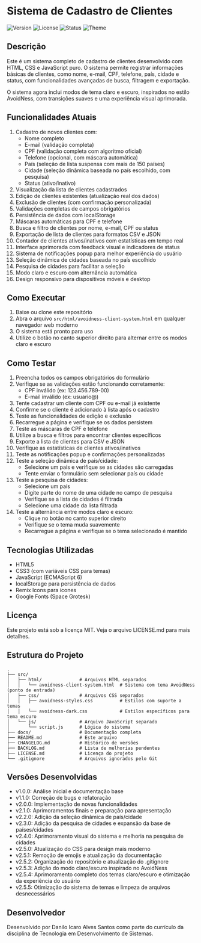 # Sistema de Cadastro de Clientes

![Version](https://img.shields.io/badge/version-2.5.5-blue)
![License](https://img.shields.io/badge/license-MIT-green)
![Status](https://img.shields.io/badge/status-ativo-brightgreen)
![Theme](https://img.shields.io/badge/theme-AvoidNess-purple)

## Descrição
Este é um sistema completo de cadastro de clientes desenvolvido com HTML, CSS e JavaScript puro. O sistema permite registrar informações básicas de clientes, como nome, e-mail, CPF, telefone, país, cidade e status, com funcionalidades avançadas de busca, filtragem e exportação.

O sistema agora inclui modos de tema claro e escuro, inspirados no estilo AvoidNess, com transições suaves e uma experiência visual aprimorada.

## Funcionalidades Atuais
1. Cadastro de novos clientes com:
   - Nome completo
   - E-mail (validação completa)
   - CPF (validação completa com algoritmo oficial)
   - Telefone (opcional, com máscara automática)
   - País (seleção de lista suspensa com mais de 150 países)
   - Cidade (seleção dinâmica baseada no país escolhido, com pesquisa)
   - Status (ativo/inativo)
2. Visualização da lista de clientes cadastrados
3. Edição de clientes existentes (atualização real dos dados)
4. Exclusão de clientes (com confirmação personalizada)
5. Validações completas de campos obrigatórios
6. Persistência de dados com localStorage
7. Máscaras automáticas para CPF e telefone
8. Busca e filtro de clientes por nome, e-mail, CPF ou status
9. Exportação de lista de clientes para formatos CSV e JSON
10. Contador de clientes ativos/inativos com estatísticas em tempo real
11. Interface aprimorada com feedback visual e indicadores de status
12. Sistema de notificações popup para melhor experiência do usuário
13. Seleção dinâmica de cidades baseada no país escolhido
14. Pesquisa de cidades para facilitar a seleção
15. Modo claro e escuro com alternância automática
16. Design responsivo para dispositivos móveis e desktop

## Como Executar
1. Baixe ou clone este repositório
2. Abra o arquivo `src/html/avoidness-client-system.html` em qualquer navegador web moderno
3. O sistema está pronto para uso
4. Utilize o botão no canto superior direito para alternar entre os modos claro e escuro

## Como Testar
1. Preencha todos os campos obrigatórios do formulário
2. Verifique se as validações estão funcionando corretamente:
   - CPF inválido (ex: 123.456.789-00)
   - E-mail inválido (ex: usuario@)
3. Tente cadastrar um cliente com CPF ou e-mail já existente
4. Confirme se o cliente é adicionado à lista após o cadastro
5. Teste as funcionalidades de edição e exclusão
6. Recarregue a página e verifique se os dados persistem
7. Teste as máscaras de CPF e telefone
8. Utilize a busca e filtros para encontrar clientes específicos
9. Exporte a lista de clientes para CSV e JSON
10. Verifique as estatísticas de clientes ativos/inativos
11. Teste as notificações popup e confirmações personalizadas
12. Teste a seleção dinâmica de país/cidade:
    - Selecione um país e verifique se as cidades são carregadas
    - Tente enviar o formulário sem selecionar país ou cidade
13. Teste a pesquisa de cidades:
    - Selecione um país
    - Digite parte do nome de uma cidade no campo de pesquisa
    - Verifique se a lista de cidades é filtrada
    - Selecione uma cidade da lista filtrada
14. Teste a alternância entre modos claro e escuro:
    - Clique no botão no canto superior direito
    - Verifique se o tema muda suavemente
    - Recarregue a página e verifique se o tema selecionado é mantido

## Tecnologias Utilizadas
- HTML5
- CSS3 (com variáveis CSS para temas)
- JavaScript (ECMAScript 6)
- localStorage para persistência de dados
- Remix Icons para ícones
- Google Fonts (Space Grotesk)

## Licença
Este projeto está sob a licença MIT. Veja o arquivo LICENSE.md para mais detalhes.

## Estrutura do Projeto
```
.
├── src/
│   ├── html/              # Arquivos HTML separados
│   │   └── avoidness-client-system.html  # Sistema com tema AvoidNess (ponto de entrada)
│   ├── css/               # Arquivos CSS separados
│   │   ├── avoidness-styles.css          # Estilos com suporte a temas
│   │   └── avoidness-dark.css            # Estilos específicos para tema escuro
│   └── js/                # Arquivo JavaScript separado
│       └── script.js      # Lógica do sistema
├── docs/                  # Documentação completa
├── README.md              # Este arquivo
├── CHANGELOG.md           # Histórico de versões
├── BACKLOG.md             # Lista de melhorias pendentes
├── LICENSE.md             # Licença do projeto
└── .gitignore             # Arquivos ignorados pelo Git
```

## Versões Desenvolvidas
- v1.0.0: Análise inicial e documentação base
- v1.1.0: Correção de bugs e refatoração
- v2.0.0: Implementação de novas funcionalidades
- v2.1.0: Aprimoramentos finais e preparação para apresentação
- v2.2.0: Adição da seleção dinâmica de país/cidade
- v2.3.0: Adição da pesquisa de cidades e expansão da base de países/cidades
- v2.4.0: Aprimoramento visual do sistema e melhoria na pesquisa de cidades
- v2.5.0: Atualização do CSS para design mais moderno
- v2.5.1: Remoção de emojis e atualização da documentação
- v2.5.2: Organização do repositório e atualização do .gitignore
- v2.5.3: Adição do modo claro/escuro inspirado no AvoidNess
- v2.5.4: Aprimoramento completo dos temas claro/escuro e otimização da experiência do usuário
- v2.5.5: Otimização do sistema de temas e limpeza de arquivos desnecessários

## Desenvolvedor
Desenvolvido por Danilo Icaro Alves Santos como parte do currículo da disciplina de Tecnologia em Desenvolvimento de Sistemas.